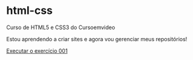 # html-css
 Curso de HTML5 e CSS3 do Cursoemvideo

 Estou aprendendo a criar sites e agora vou gerenciar meus repositórios!

 <a href="https://gustavoguanabara.github.io/html-css/exercicios/modulo-01/ex001/index.html">Executar o exercício 001</a>
